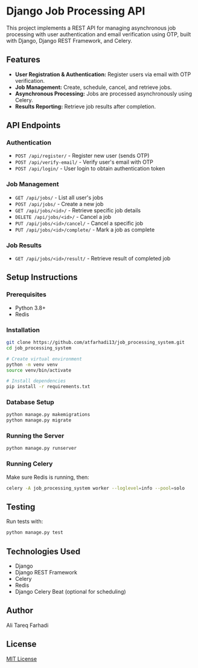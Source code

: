 # Django Job Processing API

This project implements a REST API for managing asynchronous job processing with user authentication and email verification using OTP, built with Django, Django REST Framework, and Celery.

## Features

- **User Registration & Authentication:** Register users via email with OTP verification.
- **Job Management:** Create, schedule, cancel, and retrieve jobs.
- **Asynchronous Processing:** Jobs are processed asynchronously using Celery.
- **Results Reporting:** Retrieve job results after completion.

## API Endpoints

### Authentication
- `POST /api/register/` - Register new user (sends OTP)
- `POST /api/verify-email/` - Verify user's email with OTP
- `POST /api/login/` - User login to obtain authentication token

### Job Management
- `GET /api/jobs/` - List all user's jobs
- `POST /api/jobs/` - Create a new job
- `GET /api/jobs/<id>/` - Retrieve specific job details
- `DELETE /api/jobs/<id>/` - Cancel a job
- `PUT /api/jobs/<id>/cancel/` - Cancel a specific job
- `PUT /api/jobs/<id>/complete/` - Mark a job as complete

### Job Results
- `GET /api/jobs/<id>/result/` - Retrieve result of completed job

## Setup Instructions

### Prerequisites
- Python 3.8+
- Redis

### Installation
```bash
git clone https://github.com/atfarhadi13/job_processing_system.git
cd job_processing_system

# Create virtual environment
python -m venv venv
source venv/bin/activate

# Install dependencies
pip install -r requirements.txt
```

### Database Setup
```bash
python manage.py makemigrations
python manage.py migrate
```

### Running the Server
```bash
python manage.py runserver
```

### Running Celery

Make sure Redis is running, then:

```bash
celery -A job_processing_system worker --loglevel=info --pool=solo
```

## Testing
Run tests with:

```bash
python manage.py test
```

## Technologies Used
- Django
- Django REST Framework
- Celery
- Redis
- Django Celery Beat (optional for scheduling)

## Author
Ali Tareq Farhadi

## License
[MIT License](LICENSE.md)

